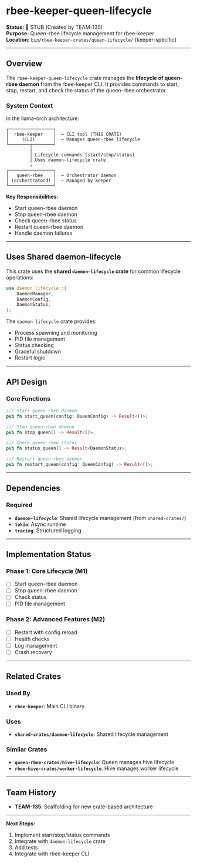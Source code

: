 # rbee-keeper-queen-lifecycle

**Status:** 🚧 STUB (Created by TEAM-135)  
**Purpose:** Queen-rbee lifecycle management for rbee-keeper  
**Location:** `bin/rbee-keeper-crates/queen-lifecycle/` (keeper-specific)

---

## Overview

The `rbee-keeper-queen-lifecycle` crate manages the **lifecycle of queen-rbee daemon** from the rbee-keeper CLI. It provides commands to start, stop, restart, and check the status of the queen-rbee orchestrator.

### System Context

In the llama-orch architecture:

```
┌─────────────────┐
│  rbee-keeper    │  ← CLI tool (THIS CRATE)
│     (CLI)       │  ← Manages queen-rbee lifecycle
└────────┬────────┘
         │
         │ Lifecycle commands (start/stop/status)
         │ Uses daemon-lifecycle crate
         ↓
┌─────────────────┐
│   queen-rbee    │  ← Orchestrator daemon
│ (orchestratord) │  ← Managed by keeper
└─────────────────┘
```

**Key Responsibilities:**
- Start queen-rbee daemon
- Stop queen-rbee daemon
- Check queen-rbee status
- Restart queen-rbee daemon
- Handle daemon failures

---

## Uses Shared daemon-lifecycle

This crate uses the **shared `daemon-lifecycle` crate** for common lifecycle operations:

```rust
use daemon_lifecycle::{
    DaemonManager,
    DaemonConfig,
    DaemonStatus,
};
```

The `daemon-lifecycle` crate provides:
- Process spawning and monitoring
- PID file management
- Status checking
- Graceful shutdown
- Restart logic

---

## API Design

### Core Functions

```rust
/// Start queen-rbee daemon
pub fn start_queen(config: QueenConfig) -> Result<()>;

/// Stop queen-rbee daemon
pub fn stop_queen() -> Result<()>;

/// Check queen-rbee status
pub fn status_queen() -> Result<DaemonStatus>;

/// Restart queen-rbee daemon
pub fn restart_queen(config: QueenConfig) -> Result<()>;
```

---

## Dependencies

### Required

- **`daemon-lifecycle`**: Shared lifecycle management (from `shared-crates/`)
- **`tokio`**: Async runtime
- **`tracing`**: Structured logging

---

## Implementation Status

### Phase 1: Core Lifecycle (M1)
- [ ] Start queen-rbee daemon
- [ ] Stop queen-rbee daemon
- [ ] Check status
- [ ] PID file management

### Phase 2: Advanced Features (M2)
- [ ] Restart with config reload
- [ ] Health checks
- [ ] Log management
- [ ] Crash recovery

---

## Related Crates

### Used By
- **`rbee-keeper`**: Main CLI binary

### Uses
- **`shared-crates/daemon-lifecycle`**: Shared lifecycle management

### Similar Crates
- **`queen-rbee-crates/hive-lifecycle`**: Queen manages hive lifecycle
- **`rbee-hive-crates/worker-lifecycle`**: Hive manages worker lifecycle

---

## Team History

- **TEAM-135**: Scaffolding for new crate-based architecture

---

**Next Steps:**
1. Implement start/stop/status commands
2. Integrate with `daemon-lifecycle` crate
3. Add tests
4. Integrate with rbee-keeper CLI
